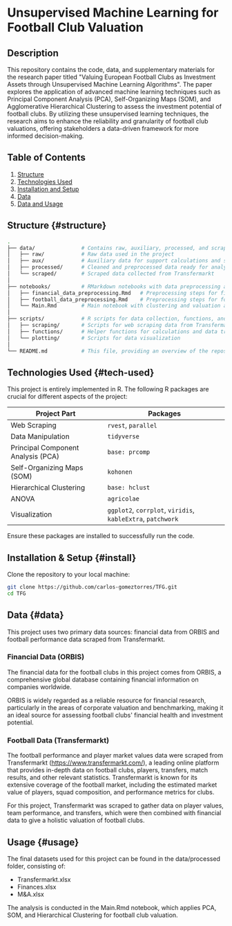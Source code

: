 # Unsupervised Machine Learning for Football Club Valuation

## Description
This repository contains the code, data, and supplementary materials for the research paper titled "Valuing European Football Clubs as Investment Assets through Unsupervised Machine Learning Algorithms". The paper explores the application of advanced machine learning techniques such as Principal Component Analysis (PCA), Self-Organizing Maps (SOM), and Agglomerative Hierarchical Clustering to assess the investment potential of football clubs. By utilizing these unsupervised learning techniques, the research aims to enhance the reliability and granularity of football club valuations, offering stakeholders a data-driven framework for more informed decision-making.

## Table of Contents
1. [Structure](#structure)
2. [Technologies Used](#tech-used)
3. [Installation and Setup](#install)
4. [Data](#data)
5. [Data and Usage](#usage)

## Structure {#structure}

``` bash
.
├── data/               # Contains raw, auxiliary, processed, and scraped data
│   ├── raw/            # Raw data used in the project
│   ├── aux/            # Auxiliary data for support calculations and scraping
│   ├── processed/      # Cleaned and preprocessed data ready for analysis
│   └── scraped/        # Scraped data collected from Transfermarkt
│
├── notebooks/          # RMarkdown notebooks with data preprocessing and modeling
│   ├── financial_data_preprocessing.Rmd   # Preprocessing steps for financial data
│   ├── football_data_preprocessing.Rmd    # Preprocessing steps for football performance data
│   └── Main.Rmd        # Main notebook with clustering and valuation analysis
│
├── scripts/            # R scripts for data collection, functions, and plotting
│   ├── scraping/       # Scripts for web scraping data from Transfermarkt
│   ├── functions/      # Helper functions for calculations and data transformations
│   └── plotting/       # Scripts for data visualization
│
└── README.md           # This file, providing an overview of the repository
```

## Technologies Used {#tech-used}

This project is entirely implemented in R. The following R packages are crucial for different aspects of the project:

| **Project Part**                | **Packages**                                    |
|----------------------------------|-------------------------------------------------|
| Web Scraping                     | `rvest`, `parallel`                             |
| Data Manipulation                | `tidyverse`                                    |
| Principal Component Analysis (PCA)| `base: prcomp`                                 |
| Self-Organizing Maps (SOM)      | `kohonen`                                      |
| Hierarchical Clustering          | `base: hclust`                                 |
| ANOVA                            | `agricolae`                                    |
| Visualization                    | `ggplot2`, `corrplot`, `viridis`, `kableExtra`, `patchwork` |

Ensure these packages are installed to successfully run the code.

## Installation & Setup {#install}

Clone the repository to your local machine:

``` bash
git clone https://github.com/carlos-gomeztorres/TFG.git
cd TFG
```

## Data {#data}

This project uses two primary data sources: financial data from ORBIS and football performance data scraped from Transfermarkt.

### Financial Data (ORBIS)

The financial data for the football clubs in this project comes from ORBIS, a comprehensive global database containing financial information on companies worldwide. 

ORBIS is widely regarded as a reliable resource for financial research, particularly in the areas of corporate valuation and benchmarking, making it an ideal source for assessing football clubs' financial health and investment potential.

### Football Data (Transfermarkt)

The football performance and player market values data were scraped from Transfermarkt (https://www.transfermarkt.com/), a leading online platform that provides in-depth data on football clubs, players, transfers, match results, and other relevant statistics. Transfermarkt is known for its extensive coverage of the football market, including the estimated market value of players, squad composition, and performance metrics for clubs.

For this project, Transfermarkt was scraped to gather data on player values, team performance, and transfers, which were then combined with financial data to give a holistic valuation of football clubs.

## Usage {#usage}

The final datasets used for this project can be found in the data/processed folder, consisting of:
- Transfermarkt.xlsx
- Finances.xlsx
- M&A.xlsx

The analysis is conducted in the Main.Rmd notebook, which applies PCA, SOM, and Hierarchical Clustering for football club valuation.
